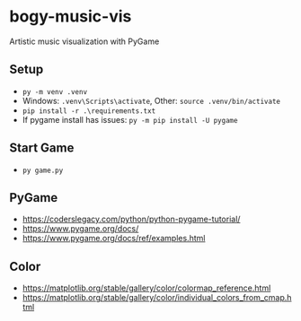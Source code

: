 # bogy-music-vis

Artistic music visualization with PyGame


## Setup

- `py -m venv .venv`
- Windows: `.venv\Scripts\activate`, Other: `source .venv/bin/activate`
- `pip install -r .\requirements.txt`
- If pygame install has issues: `py -m pip install -U pygame`


## Start Game

- `py game.py`


## PyGame

- https://coderslegacy.com/python/python-pygame-tutorial/
- https://www.pygame.org/docs/
- https://www.pygame.org/docs/ref/examples.html

## Color

- https://matplotlib.org/stable/gallery/color/colormap_reference.html
- https://matplotlib.org/stable/gallery/color/individual_colors_from_cmap.html
